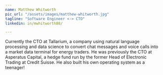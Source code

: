 ```yaml
---
name: Matthew Whitworth
pic_url: "/assets/images/matthew-whitworth.jpg"
tagline: "Software Engineer <-> CTO"
linkedin: in/mwhitworth88/

---
```

Currently the CTO at Tallarium, a company using natural language processing and data science to convert chat messages and voice calls into a market data terminal for energy traders. He was previously the CTO at Asperatus Capital, a hedge fund run by the former Head of Electronic Trading at Credit Suisse. He also built his own operating system as a teenager!